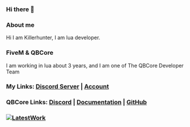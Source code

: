 ### Hi there 👋

<!--
**Killerhunter100/Killerhunter100** is a ✨ _special_ ✨ repository because its `README.md` (this file) appears on your GitHub profile.

Here are some ideas to get you started:-->

### About me

Hi I am Killerhunter, I am lua developer.

### FiveM & QBCore

I am working in lua about 3 years, and I am one of The QBCore Developer Team

### My Links: [Discord Server](https://discord.gg/khs) | [Account](https://discord.com/users/667149845739470849)

### QBCore Links: [Discord](https://discord.gg/qbcore) | [Documentation](https://docs.qbcore.org/qbcore-documentation/) | [GitHub](https://github.com/qbcore-framework/)


### [![LatestWork](https://cdn.discordapp.com/attachments/831282131572883496/1011656494116257852/image1.png)](https://github.com/Killerhunter100?tab=repositories)
